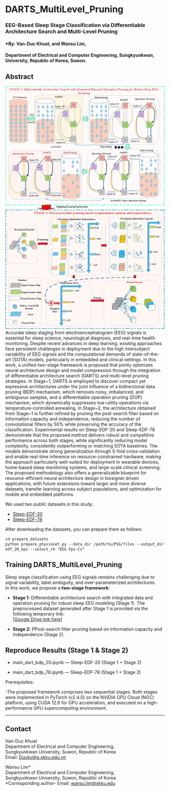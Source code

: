 # DARTS_MultiLevel_Pruning
### EEG-Based Sleep Stage Classification via Differentiable Architecture Search and Multi-Level Pruning
#### *By: Van-Duc Khuat, and Wansu Lim, 
#### Department of Electrical and Computer Engineering, Sungkyunkwan, University, Republic of Korea, Suwon. 

## Abstract
![DARTS_MultiLevel_Pruning](imgs/DARTS_MultiLevel_Pruning.png)
Accurate sleep staging from electroencephalogram (EEG) signals is essential for sleep science, neurological diagnosis, and real-time health monitoring. Despite recent advances in deep learning, existing approaches face persistent challenges in deployment due to the high intersubject variability of EEG signals and the computational demands of state-of-the-art (SOTA) models, particularly in embedded and clinical settings. In this work, a unified two-stage framework is proposed that jointly optimizes neural architecture design and model compression through the integration of differentiable architecture search (DARTS) and multi-level pruning strategies. In Stage~1, DARTS is employed to discover compact yet expressive architectures under the joint influence of a bidirectional data pruning (BDP) mechanism, which removes noisy, imbalanced, and ambiguous samples, and a differentiable operation pruning (DOP) mechanism, which dynamically suppresses low-utility operations via temperature-controlled annealing. In Stage~2, the architecture obtained from Stage~1 is further refined by pruning the post-search filter based on information capacity and independence, reducing the number of convolutional filters by 50\% while preserving the accuracy of the classification. Experimental results on Sleep-EDF-20 and Sleep-EDF-78 demonstrate that the proposed method delivers robust and competitive performance across both stages, while significantly reducing model complexity, consistently outperforming or matching SOTA baselines. The models demonstrate strong generalization through 5-fold cross-validation and enable real-time inference on resource-constrained hardware, making the approach particularly well-suited for deployment in wearable devices, home-based sleep monitoring systems, and large-scale clinical screening. The proposed methodology also offers a generalizable blueprint for resource-efficient neural architecture design in biosignal-driven applications, with future extensions toward larger and more diverse datasets, transfer learning across subject populations, and optimization for mobile and embedded platforms.


We used two public datasets in this study:
- [Sleep-EDF-20](https://gist.github.com/emadeldeen24/a22691e36759934e53984289a94cb09b)
- [Sleep-EDF-78](https://physionet.org/content/sleep-edfx/1.0.0/)

After downloading the datasets, you can prepare them as follows:
```
cd prepare_datasets
python prepare_physionet.py --data_dir /path/to/PSG/files --output_dir edf_20_npz --select_ch "EEG Fpz-Cz"
```

## Training DARTS_MultiLevel_Pruning

Sleep stage classification using EEG signals remains challenging due to signal variability, label ambiguity, and over-parameterized architectures.  
In this work, we propose a **two-stage framework**:

- **Stage 1:** Differentiable architecture search with integrated data and operation pruning for robust sleep EEG modeling (Stage 1).  The preprocessed dataset generated after Stage 1 is provided via the following temporary link:  
[[Google Drive link here](https://drive.google.com/drive/folders/1No8c3ua_kwOPEx88kQhxMHIXJWZLj8b3?usp=sharing)]

- **Stage 2:** PPost-search filter pruning based on information capacity and independence (Stage 2).  

## Reproduce Results (Stage 1 & Stage 2)

- main_dart_bdp_20.ipynb — Sleep-EDF-20 (Stage 1 + Stage 2)

- main_dart_bdp_78.ipynb — Sleep-EDF-78 (Stage 1 + Stage 2)

Prerequisites:

-The proposed framework comprises two sequential stages. Both stages were implemented in PyTorch (v2.4.0) on the NVIDIA GPU Cloud (NGC) platform, using CUDA 12.6 for GPU acceleration, and executed on a high-performance GPU supercomputing environment.


---

## Contact
Van-Duc Khuat  
Department of Electrical and Computer Engineering,  
Sungkyunkwan University, Suwon, Republic of Korea  
Email: Duckv@g.skku.edu.vn

Wansu Lim*  
Department of Electrical and Computer Engineering,  
Sungkyunkwan University, Suwon, Republic of Korea  
*Corresponding author- Email: wansu.lim@skku.edu


